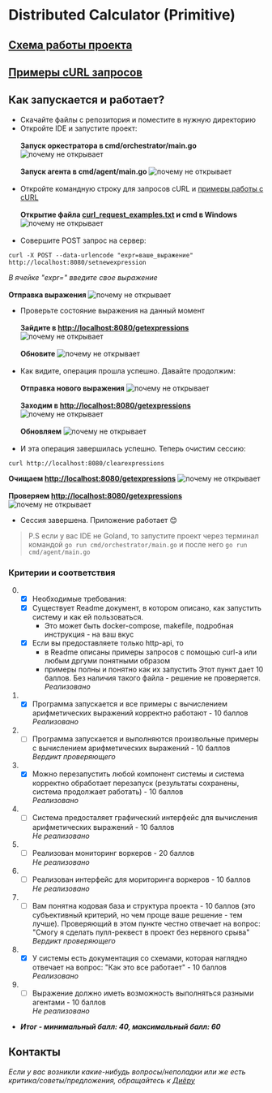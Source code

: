 # Distributed Calculator (Primitive)

## [Схема работы проекта](pictures/primitive.png)

## [Примеры cURL запросов](curl_request_examples.txt)

## Как запускается и работает?
* Скачайте файлы с репозитория и поместите в нужную директорию </br>
* Откройте IDE и запустите проект: </br> </br>
**Запуск оркестратора в cmd/orchestrator/main.go**
![почему не открывает](pictures/start_orchestrator.png) </br> </br>
**Запуск агента в cmd/agent/main.go**
![почему не открывает](pictures/start_agent.png) </br> </br>
* Откройте командную строку для запросов cURL и [примеры работы с cURL](curl_request_examples.txt) </br> </br>
**Открытие файла [curl_request_examples.txt](curl_request_examples.txt) и cmd в Windows**
![почему не открывает](pictures/curl_cmd.png) </br> </br>
* Совершите POST запрос на сервер:
```
curl -X POST --data-urlencode "expr=ваше_выражение" http://localhost:8080/setnewexpression
```
*В ячейке "expr=" введите свое выражение* </br> </br>
**Отправка выражения**
![почему не открывает](pictures/post1.png)
* Проверьте состояние выражения на данный момент </br> </br>
**Зайдите в [http://localhost:8080/getexpressions](http://localhost:8080/getexpressions)**
![почему не открывает](pictures/get1.png) </br> </br>
**Обновите**
![почему не открывает](pictures/get1reload.png) </br> </br>
* Как видите, операция прошла успешно. Давайте продолжим: </br> </br>
**Отправка нового выражения**
![почему не открывает](pictures/post2.png) </br> </br>
**Заходим в [http://localhost:8080/getexpressions](http://localhost:8080/getexpressions)**
![почему не открывает](pictures/get2.png) </br> </br>
**Обновляем**
![почему не открывает](pictures/get2reload.png) </br> </br>
* И эта операция завершилась успешно. Теперь очистим сессию:
```
curl http://localhost:8080/clearexpressions
```
**Очищаем [http://localhost:8080/getexpressions](http://localhost:8080/getexpressions)**
![почему не открывает](pictures/clear.png) </br> </br>
**Проверяем [http://localhost:8080/getexpressions](http://localhost:8080/getexpressions)**
![почему не открывает](pictures/end.png)
* Сессия завершена. Приложение работает 😊
> P.S если у вас IDE не Goland, то запустите проект через терминал командой `go run cmd/orchestrator/main.go` и после него `go run cmd/agent/main.go`

### Критерии и соответствия
0. - [x] Необходимые требования:
    - [x] Существует Readme документ, в котором описано, как запустить систему и как ей пользоваться.
        -   Это может быть docker-compose, makefile, подробная инструкция - на ваш вкус
    - [x] Если вы предоставляете только http-api, то
        - в Readme описаны примеры запросов с помощью curl-a или любым дргуми понятными образом
        - примеры полны и понятно как их запустить
          Этот пункт дает 10 баллов. Без наличия такого файла - решение не проверяется. </br>
*Реализовано*
1. - [x] Программа запускается и все примеры с вычислением арифметических выражений корректно работают - 10 баллов </br>
*Реализовано*
2. - [ ] Программа запускается и выполняются произвольные примеры с вычислением арифметических выражений - 10 баллов </br>
*Вердикт проверяющего*
3. - [x] Можно перезапустить любой компонент системы и система корректно обработает перезапуск (результаты сохранены, система продолжает работать) - 10 баллов </br>
*Реализовано*
4. - [ ] Система предосталяет графический интерфейс для вычисления арифметических выражений - 10 баллов </br>
*Не реализовано*
5. - [ ] Реализован мониторинг воркеров - 20 баллов </br>
*Не реализовано*
6. - [ ] Реализован интерфейс для мориторинга воркеров - 10 баллов </br>
*Не реализовано*
7. - [ ] Вам понятна кодовая база и структура проекта - 10 баллов (это субъективный критерий, но чем проще ваше решение - тем лучше).
     Проверяющий в этом пункте честно отвечает на вопрос: "Смогу я сделать пулл-реквест в проект без нервного срыва" </br>
*Вердикт проверяющего*
8. - [x] У системы есть документация со схемами, которая наглядно отвечает на вопрос: "Как это все работает" - 10 баллов </br>
*Реализовано*
9. - [ ] Выражение должно иметь возможность выполняться разными агентами - 10 баллов </br>
*Не реализовано*

- ***Итог - минимальный балл: 40, максимальный балл: 60***

## Контакты
*Если у вас возникли какие-нибудь вопросы/неполадки или же есть критика/советы/предложения, обращайтесь к [Диёру](https://t.me/duskchancellor)*
